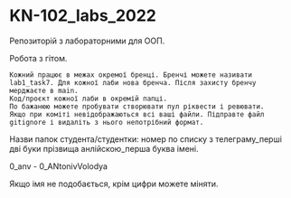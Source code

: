 # KN-102_labs_2022
Репозиторій з лабораторними для ООП.

Робота з гітом.

    Кожний працює в межах окремої бренці. Бренчі можете називати lab1_task7. Для кожної лаби нова бренча. Після захисту бренчу мерджаєте в main.
    Код/проєкт кожної лаби в окремій папці.
    По бажанюю можете пробувати створювати пул ріквести і ревювати.
    Якщо при коміті невідображаються всі ваші файли. Підправте файл gitignore і видаліть з нього непотрібний формат.

Назви папок студента/студентки: номер по списку з телеграму_перші дві буки прізвища анлійскою_перша буква імені.

0_anv - 0_ANtonivVolodya

Якщо імя не подобається, крім цифри можете міняти.
